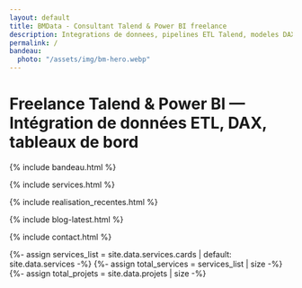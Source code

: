 ```yaml
---
layout: default
title: BMData - Consultant Talend & Power BI freelance
description: Integrations de donnees, pipelines ETL Talend, modeles DAX et dashboards Power BI performants. Disponibilite rapide, resultats mesurables.
permalink: /
bandeau:
  photo: "/assets/img/bm-hero.webp"
---
```


<!-- H1 accessible (améliore le SEO sans changer le design) -->
<h1 class="sr-only">Freelance Talend &amp; Power BI — Intégration de données ETL, DAX, tableaux de bord</h1>

<!-- BANDEAU -->
<style>
  #bandeau .about-hero__inner{
    align-items:start;
  }
  #bandeau .about-hero__content{
    width:100%;
    max-width:min(620px, 100%);
    justify-items:start;
    gap:clamp(.8rem, 2.4vw, 1.4rem);
  }
  #bandeau .about-hero__content p{
    text-align:left;
  }
  #bandeau .about-photo-frame{
    aspect-ratio:auto;
    display:flex;
    flex-direction:column;
    justify-content:flex-start;
    gap:clamp(1rem, 3vw, 1.8rem);
    padding:clamp(1rem, 4vw, 1.9rem);
    max-width:min(480px, 100%);
  }
  #bandeau .about-photo-frame::after{
    display:none;
  }
  #bandeau .about-photo-slot{
    flex:1 1 auto;
    min-height:0;
  }
  #bandeau .about-photo-slot img{
    width:100%;
    height:auto;
    object-fit:cover;
  }
  #bandeau .about-stats-card{
    width:100%;
    max-width:min(560px, 100%);
    margin-top:clamp(1.2rem, 4vw, 2rem);
  }
  #bandeau .about-stats-card__item{
    max-width:none;
  }
  @media (max-width: 720px){
    #bandeau .about-hero__inner{
      align-items:stretch;
    }
    #bandeau .about-photo-frame{
      margin-inline:auto;
      max-width:min(360px, 100%);
    }
    #bandeau .about-hero__content{
      text-align:left;
      justify-items:start;
    }
    #bandeau .about-stats-card{
      flex-direction:column;
      align-items:stretch;
      gap:clamp(.9rem, 4vw, 1.4rem);
    }
  }
  @media (min-width: 721px){
    #bandeau .about-hero__inner{
      align-items:start;
    }
    #bandeau .about-stats-card{
      gap:clamp(.9rem, 2vw, 1.6rem);
    }
  }
</style>
{% include bandeau.html %}

<!-- SERVICES -->
{% include services.html %}

  <div class="services-footer">
    <div class="services-divider" role="presentation"></div>
  </div>

<!-- REALISATIONS -->
{% include realisation_recentes.html %}


  <div class="services-footer">
    <div class="services-divider" role="presentation"></div>
  </div>

<!-- BLOG -->
{% include blog-latest.html %}

  <div class="services-footer">
    <div class="services-divider" role="presentation"></div>
  </div>

<!-- CONTACTS -->
{% include contact.html %}


<!-- Modal Calendly -->
<div id="calendly-modal" class="modal" hidden>
  <div class="modal__dialog" role="dialog" aria-modal="true" aria-labelledby="calendlyTitle">
    <button class="modal__close" type="button" aria-label="Fermer">&times;</button>
    <div style="padding:.75rem 1rem; border-bottom:1px solid var(--border)">
      <h3 id="calendlyTitle" style="margin:0">Réserver un créneau</h3>
    </div>
    <div id="calendly-inline"
         class="calendly-inline"
         data-booking-url="{{ site.author.cal_url | default: site.author.calendly_url }}"
         style="position:relative; min-height:72vh;">
      <div class="calendly-skeleton" aria-hidden="true" style="display:grid;place-items:center;height:100%;">
        <p class="muted" style="margin:0">Chargement du calendrier&hellip;</p>
      </div>
      <iframe
        src="{{ site.author.cal_url | default: site.author.calendly_url }}"
        title="R&eacute;server un cr&eacute;neau"
        loading="lazy"
        allowtransparency="true"></iframe>
    </div>
  </div>
</div>

<!-- JSON-LD : ItemList Services + Réalisations (dynamique depuis _data) -->
{%- assign services_list = site.data.services.cards | default: site.data.services -%}
{%- assign total_services = services_list | size -%}
{%- assign total_projets  = site.data.projets  | size -%}
<script type="application/ld+json">
{
  "@context": "https://schema.org",
  "@graph": [
    {
      "@type": "ItemList",
      "name": "Services de {{ site.author.name }}",
      "itemListOrder": "https://schema.org/ItemListOrderAscending",
      "numberOfItems": {{ total_services | default: 0 }},
      "itemListElement": [
        {% for s in services_list %}
        {
          "@type": "ListItem",
          "position": {{ forloop.index }},
          "item": {
            "@type": "Service",
            "name": {{ s.title | jsonify }},
            "description": {{ s.description | default: s.tagline | jsonify }}{% if s.keywords %}
            ,"keywords": {{ s.keywords | jsonify }}{% endif %}
          }
        }{% unless forloop.last %},{% endunless %}
        {% endfor %}
      ]
    },
    {
      "@type": "ItemList",
      "name": "Réalisations de {{ site.author.name }}",
      "itemListOrder": "https://schema.org/ItemListOrderAscending",
      "numberOfItems": {{ total_projets | default: 0 }},
      "itemListElement": [
        {% for p in site.data.projets %}
        {
          "@type": "ListItem",
          "position": {{ forloop.index }},
          "item": {
            "@type": "CreativeWork",
            "name": {{ p.title | jsonify }},
            "abstract": {{ p.text | jsonify }},
            {% if p.link %}"url": {{ p.link | jsonify }}{% endif %}
          }
        }{% unless forloop.last %},{% endunless %}
        {% endfor %}
      ]
    }
  ]
}
</script>

